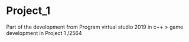 # Project_1
Part of the development from Program virtual studio 2019 in c++  > game development in Project 1 /2564
